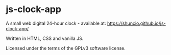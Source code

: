 # js-clock-app

A small web digital 24-hour clock - available at: https://shuncio.github.io/js-clock-app/

Written in HTML, CSS and vanilla JS.

Licensed under the terms of the GPLv3 software license.
